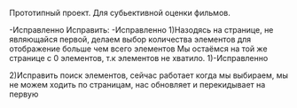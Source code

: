 
Прототипный проект. Для субьективной оценки фильмов.

  -Исправленно
  Исправить: -Исправленно
1)Назодясь на странице, не являющайся первой, делаем выбор количества элементов для отображение больше чем всего элементов
Мы остаёмся на той же странице с 0 элементов, т.к элементов не хватило.
1)-Исправленно


2)Исправить поиск элементов, сейчас работает когда мы выбираем, мы не можем ходить по страницам, нас обновляет и перекидывает на первую


